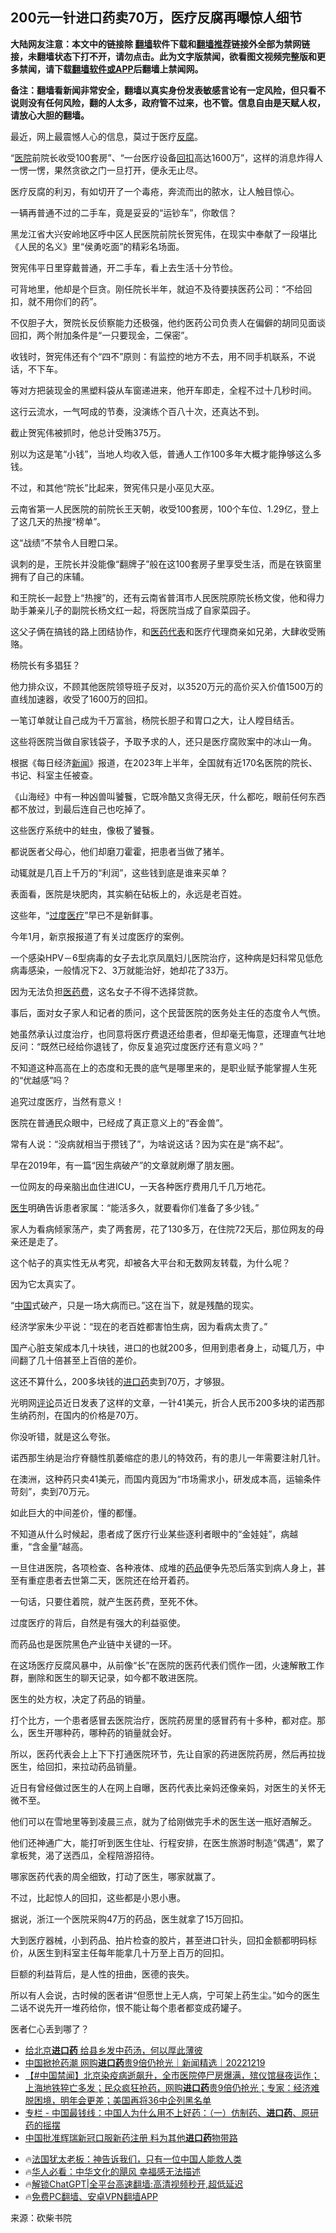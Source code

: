  <!-- 面包屑导航 --> <h2>200元一针进口药卖70万，医疗反腐再曝惊人细节</h2> <p class="notice"><b>大陆网友注意：本文中的链接除 <a href="https://github.com/bannedbook/fanqiang" >翻墙</a>软件下载和<a href="https://github.com/killgcd/justmysocks/blob/master/README.md">翻墙推荐</a>链接外全部为禁网链接，未翻墙状态下打不开，请勿点击。此为文字版禁闻，欲看图文视频完整版和更多禁闻，请下载<a href="https://github.com/bannedbook/fanqiang">翻墙软件或APP</a>后翻墙上禁闻网。</p><p>备注：翻墙看新闻非常安全，翻墙以真实身份发表敏感言论有一定风险，但只看不说则没有任何风险，翻的人太多，政府管不过来，也不管。信息自由是天赋人权，请放心大胆的翻墙。</b></p>  <div class="entry"> <p>最近，网上最震憾人心的信息，莫过于医疗<a href="https://www.bannedbook.org/bnews/tag/%e5%8f%8d%e8%85%90/" class="st_tag internal_tag" rel="tag" title="标签 反腐 下的日志">反腐</a>。</p> <p>“<a href="https://www.bannedbook.org/bnews/tag/%E5%8C%BB%E9%99%A2/" class="st_tag internal_tag" rel="tag" title="标签 医院 下的日志">医院</a>前院长收受100套房”、“一台医疗设备<a href="https://www.bannedbook.org/bnews/tag/%E5%9B%9E%E6%89%A3/" class="st_tag internal_tag" rel="tag" title="标签 回扣 下的日志">回扣</a>高达1600万”，这样的消息炸得人一愣一愣，果然贪欲之门一旦打开，便永无止尽。</p> <p>医疗反腐的利刃，有如切开了一个毒疮，奔流而出的脓水，让人触目惊心。</p> <p>一辆再普通不过的二手车，竟是妥妥的“运钞车”，你敢信？</p> <p>黑龙江省大兴安岭地区呼中区人民医院前院长贺宪伟，在现实中奉献了一段堪比《人民的名义》里“侯勇吃面”的精彩名场面。</p> <p>贺宪伟平日里穿戴普通，开二手车，看上去生活十分节俭。</p> <p>可背地里，他却是个巨贪。刚任院长半年，就迫不及待要挟医药公司：“不给回扣，就不用你们的药”。</p> <p>不仅胆子大，贺院长反侦察能力还极强，他约医药公司负责人在偏僻的胡同见面谈回扣，两个附加条件是“一只要现金，二保密”。</p> <p>收钱时，贺宪伟还有个“四不”原则：有监控的地方不去，用不同手机联系，不说话，不下车。</p> <p>等对方把装现金的黑塑料袋从车窗递进来，他开车即走，全程不过十几秒时间。</p> <p>这行云流水，一气呵成的节奏，没演练个百八十次，还真达不到。</p> <p>截止贺宪伟被抓时，他总计受贿375万。</p> <p>别以为这是笔“小钱”，当地人均收入低，普通人工作100多年大概才能挣够这么多钱。</p> <p>不过，和其他“院长”比起来，贺宪伟只是小巫见大巫。</p> <p>云南省第一人民医院的前院长王天朝，收受100套房，100个车位、1.29亿，登上了这几天的热搜“榜单”。</p> <p>这“战绩”不禁令人目瞪口呆。</p> <p>讽刺的是，王院长并没能像“翻牌子”般在这100套房子里享受生活，而是在铁窗里拥有了自己的床辅。</p> <p>和王院长一起登上“热搜”的，还有云南省普洱市人民医院原院长杨文俊，他和得力助手兼亲儿子的副院长杨文红一起，将医院当成了自家菜园子。</p>  <p>这父子俩在搞钱的路上团结协作，和<a href="https://www.bannedbook.org/bnews/tag/%E5%8C%BB%E8%8D%AF%E4%BB%A3%E8%A1%A8/" class="st_tag internal_tag" rel="tag" title="标签 医药代表 下的日志">医药代表</a>和医疗代理商亲如兄弟，大肆收受贿赂。</p> <p>杨院长有多猖狂？</p> <p>他力排众议，不顾其他医院领导班子反对，以3520万元的高价买入价值1500万的直线加速器，收受了1600万的回扣。</p> <p>一笔订单就让自己成为千万富翁，杨院长胆子和胃口之大，让人瞠目结舌。</p> <p>这些将医院当做自家钱袋子，予取予求的人，还只是医疗腐败案中的冰山一角。</p> <p>根据《每日经济<span class='wp_keywordlink_affiliate'><a href="https://www.bannedbook.org/" title="新闻">新闻</a></span>》报道，在2023年上半年，全国就有近170名医院的院长、书记、科室主任被查。</p> <p>《山海经》中有一种凶兽叫饕餮，它既冷酷又贪得无厌，什么都吃，眼前任何东西都不放过，到最后连自己也吃掉了。</p> <p>这些医疗系统中的蛀虫，像极了饕餮。</p> <p>都说医者父母心，他们却磨刀霍霍，把患者当做了猪羊。</p> <p>动辄就是几百上千万的“利润”，这些钱到底是谁来买单？</p> <p>表面看，医院是块肥肉，其实躺在砧板上的，永远是老百姓。</p> <p>这些年，“<a href="https://www.bannedbook.org/bnews/tag/%E8%BF%87%E5%BA%A6%E5%8C%BB%E7%96%97/" class="st_tag internal_tag" rel="tag" title="标签 过度医疗 下的日志">过度医疗</a>”早已不是新鲜事。</p> <p>今年1月，新京报报道了有关过度医疗的案例。</p> <p>一个感染HPV－6型病毒的女子去北京凤凰妇儿医院治疗，这种病是妇科常见低危病毒感染，一般情况下2、3万就能治好，她却花了33万。</p> <p>因为无法负担<a href="https://www.bannedbook.org/bnews/tag/%E5%8C%BB%E8%8D%AF%E8%B4%B9/" class="st_tag internal_tag" rel="tag" title="标签 医药费 下的日志">医药费</a>，这名女子不得不选择贷款。</p> <p>事后，面对女子家人和记者的质问，这个民营医院的医务处主任的态度令人气愤。</p> <p>她虽然承认过度治疗，也同意将医疗费退还给患者，但却毫无悔意，还理直气壮地反问：“既然已经给你退钱了，你反复追究过度医疗还有意义吗？”</p> <p>不知道这种高高在上的态度和无畏的底气是哪里来的，是职业赋予能掌握人生死的“优越感”吗？</p>  <p>追究过度医疗，当然有意义！</p> <p>医院在普通民众眼中，已经成了真正意义上的“吞金兽”。</p> <p>常有人说：“没病就相当于攒钱了”，为啥说这话？因为实在是“病不起”。</p> <p>早在2019年，有一篇“因生病破产”的文章就刷爆了朋友圈。</p> <p>一位网友的母亲脑出血住进ICU，一天各种医疗费用几千几万地花。</p> <p><a href="https://www.bannedbook.org/bnews/tag/%e5%8c%bb%e7%94%9f/" class="st_tag internal_tag" rel="tag" title="标签 医生 下的日志">医生</a>明确告诉患者家属：“能活多久，就要看你们准备了多少钱。”</p> <p>家人为看病倾家荡产，卖了两套房，花了130多万，在住院72天后，那位网友的母亲还是走了。</p> <p>这个帖子的真实性无从考究，却被各大平台和无数网友转载，为什么呢？</p> <p>因为它太真实了。</p> <p>“<span class='wp_keywordlink_affiliate'><a href="https://www.bannedbook.org/" title="中国" target="_blank">中国</a></span>式破产，只是一场大病而已。”这在当下，就是残酷的现实。</p> <p>经济学家朱少平说：“现在的老百姓都害怕生病，因为看病太贵了。”</p> <p>国产心脏支架成本几十块钱，进口的也就200多，但用到患者身上，动辄几万，中间翻了几十倍甚至上百倍的差价。</p> <p>这还不算什么，200多块钱的<a href="https://www.bannedbook.org/bnews/tag/%E8%BF%9B%E5%8F%A3%E8%8D%AF/" class="st_tag internal_tag" rel="tag" title="标签 进口药 下的日志">进口药</a>卖到70万，才够狠。</p> <p>光明网<span class='wp_keywordlink_affiliate'><a href="https://www.bannedbook.org/bnews/comments/" title="新闻评论" target="_blank">评论</a></span>员近日发表了这样的文章，一针41美元，折合人民币200多块的诺西那生纳药剂，在国内的价格是70万。</p> <p>你没听错，就是这么夸张。</p> <p>诺西那生纳是治疗脊髓性肌萎缩症的患儿的特效药，有的患儿一年需要注射几针。</p> <p>在澳洲，这种药只卖41美元，而国内竟因为“市场需求小，研发成本高，运输条件苛刻”，卖到70万元。</p> <p>如此巨大的中间差价，懂的都懂。</p>  <p>不知道从什么时候起，患者成了医疗行业某些逐利者眼中的“金娃娃”，病越重，“含金量”越高。</p> <p>一旦住进医院，各项检查、各种液体、成堆的<a href="https://www.bannedbook.org/bnews/tag/%E8%8D%AF%E5%93%81/" class="st_tag internal_tag" rel="tag" title="标签 药品 下的日志">药品</a>便争先恐后落实到病人身上，甚至有重症患者去世第二天，医院还在给开着药。</p> <p>一句话，只要住着院，就产生医药费，至死不休。</p> <p>过度医疗的背后，自然是有强大的利益驱使。</p> <p>而药品也是医院黑色产业链中关键的一环。</p> <p>在这场医疗反腐风暴中，从前像“长”在医院的医药代表们慌作一团，火速解散工作群，删除和医生的聊天记录，如今都不敢进医院。</p> <p>医生的处方权，决定了药品的销量。</p> <p>打个比方，一个患者感冒去医院治疗，医院药房里的感冒药有十多种，都对症。那么，医生开哪种药，哪种药的销量就会好。</p> <p>所以，医药代表会上上下下打通医院环节，先让自家的药进医院药房，然后再拉拢医生，给回扣，来拉动药品销量。</p> <p>近日有曾经做过医生的人在网上自曝，医药代表比亲妈还像亲妈，对医生的关怀无微不至。</p> <p>他们可以在雪地里等到凌晨三点，就为了给刚做完手术的医生送一瓶好酒解乏。</p> <p>他们还神通广大，能打听到医生住址、行程安排，在医生旅游时制造“偶遇”，累了拿板凳，渴了送西瓜，全程陪游招待。</p> <p>哪家医药代表的周全细致，打动了医生，哪家就赢了。</p> <p>不过，比起惊人的回扣，这些都是小恩小惠。</p> <p>据说，浙江一个医院采购47万的药品，医生就拿了15万回扣。</p> <p>大到医疗器械，小到药品、拍片检查的胶片，甚至进口针头，回扣金额都明码标价，从医生到科室主任每年能拿几十万至上百万的回扣。</p> <p>巨额的利益背后，是人性的扭曲，医德的丧失。</p> <p>所以有人会说，古时候的医者讲“但愿世上无人病，宁可架上药生尘。”如今的医生二话不说先开一堆药给你，恨不能让每个患者都变成药罐子。</p>  <p>医者仁心丢到哪了？</p> <!--<div id="taboola-mid-1"></div>--><ul class='op-related-articles' title='相关阅读'> <li><a href='https://www.bannedbook.org/bnews/cnnews/20221230/1830037.html' target='_blank'>给北京<b>进口药</b> 给县乡发中药汤，何以厚此薄彼</a></li> <li><a href='https://www.bannedbook.org/bnews/bannedvideo/20221219/1825331.html' target='_blank'>中国掀抢药潮 网购<b>进口药</b>贵9倍仍抢光｜新闻精选｜20221219</a></li> <li><a href='https://www.bannedbook.org/bnews/bannedvideo/20221219/1825171.html' target='_blank'>【#中国禁闻】北京染疫病逝飙升，全市医院停尸房爆满，殡仪馆昼夜运作；上海地铁猝亡多发；民众疯狂抢药，网购<b>进口药</b>贵9倍仍抢光；专家：经济难脱困境，明年会更差；美国再将36中企列黑名单</a></li> <li><a href='https://www.bannedbook.org/bnews/comments/20220312/1703658.html' target='_blank'>专栏 - 中国最钱线：中国人为什么用不上好药：（一）仿制药、<b>进口药</b>、原研药的摇摆</a></li> <li><a href='https://www.bannedbook.org/bnews/finance/20220212/1691252.html' target='_blank'>中国批准辉瑞新冠口服新药注册 料为其他<b>进口药</b>物带路</a></li> </ul> <ul class="texttj"> <li>🔥<a href="https://www.bannedbook.org/bnews/ssgc/20230219/1850782.html" target="_blank">法国犹太老板：神告诉我们，只有一位中国人能救人类</a></li> <li>🔥<a href="https://www.bannedbook.org/bnews/comments/20220220/1694796.html" target="_blank">华人必看：中华文化的飓风 幸福感无法描述</a></li> <li>🔥<a href="https://github.com/bannedbook/fanqiang/wiki/V2ray%E6%9C%BA%E5%9C%BA" target="_blank">解锁ChatGPT|全平台高速翻墙:高清视频秒开,超低延迟</a></li> <li>🔥<a href="https://github.com/bannedbook/fanqiang/wiki/%E7%A6%81%E9%97%BB%E7%BD%91%E5%AE%89%E5%8D%93%E7%BF%BB%E5%A2%99%E6%96%B0%E9%97%BBAPP" target="_blank">免费PC翻墙、安卓VPN翻墙APP</a></li> </ul><p class="src-info">来源：砍柴书院 </p><a name='sharetosocial'></a> <div style="margin-bottom:5px;padding-bottom:5px;clear:both"> <div id="archive-pix-1" class="banner-ads"> <!-- AuctionX Display platform tag START --> <div id="27602x728x90x621x_ADSLOT1" clicktrack="%%CLICK_URL_ESC%%"></div>  <!-- AuctionX Display platform tag END --> </div> <div id="archive-pix-2" class="banner-ads"> <!-- AuctionX Display platform tag START --> <div id="27556x300x250x621x_ADSLOT1" clicktrack="%%CLICK_URL_ESC%%" style="margin:0 auto;text-align:center"></div>  <!-- AuctionX Display platform tag END --> </div> </div>  <div id="archive-pix-1" class="banner-ads"> <!-- AuctionX Display platform tag START --> <div id="27603x728x90x621x_ADSLOT1" clicktrack="%%CLICK_URL_ESC%%"></div>  <!-- AuctionX Display platform tag END --> </div> </div><!--END ENTRY--> 